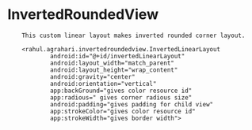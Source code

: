# InvertedRoundedView

        This custom linear layout makes inverted rounded corner layout.
		
		<rahul.agrahari.invertedroundedview.InvertedLinearLayout
				android:id="@+id/invertedLinearLayout"
				android:layout_width="match_parent"
				android:layout_height="wrap_content"
				android:gravity="center"
				android:orientation="vertical"
				app:backGround="gives color resource id"
				app:radious=" gives corner radious size"
				android:padding="gives padding for child view"
				app:strokeColor="gives color resource id"
				app:strokeWidth="gives border width">